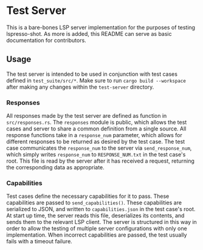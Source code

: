 # Test Server

This is a bare-bones LSP server implementation for the purposes of testing
lspresso-shot. As more is added, this README can serve as basic documentation
for contributors.

## Usage

The test server is intended to be used in conjunction with test cases defined in
`test_suite/src/*`. Make sure to run `cargo build --workspace` after making any changes
within the `test-server` directory.

### Responses

All responses made by the test server are defined as function in `src/responses.rs`.
The `responses` module is public, which allows the test cases and server to share
a common definition from a single source. All response functions take in a `response_num`
parameter, which allows for different responses to be returned as desired by the
test case. The test case communicates the `response_num` to the server via `send_response_num`,
which simply writes `response_num` to `RESPONSE_NUM.txt` in the test case's root.
This file is read by the server after it has received a request, returning the corresponding
data as appropriate.

### Capabilities

Test cases define the necessary capabilities for it to pass. These capabilities
are passed to `send_capabilities()`. These capabilities are serialized to JSON,
and written to `capabilities.json` in the test case's root. At start up time,
the server reads this file, deserializes its contents, and sends them to the relevant
LSP client. The server is structured in this way in order to allow the testing of
multiple server configurations with only one implementation. When incorrect capabilities
are passed, the test usually fails with a timeout failure.
